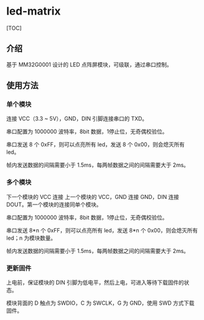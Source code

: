 # led-matrix

[TOC]

## 介绍

基于 MM32G0001 设计的 LED 点阵屏模块，可级联，通过串口控制。



## 使用方法

### 单个模块

连接 VCC（3.3 ~ 5V），GND，DIN 引脚连接串口的 TXD。

串口配置为 1000000 波特率，8bit 数据，1停止位，无奇偶校验位。

串口发送 8 个 0xFF，则可以点亮所有 led，发送 8 个 0x00，则会熄灭所有 led。

帧内发送数据的间隔需要小于 1.5ms，每两帧数据之间的间隔需要大于 2ms。



### 多个模块

下一个模块的 VCC 连接 上一个模块的 VCC，GND 连接 GND，DIN 连接 DOUT。第一个模块的连接同单个模块。

串口配置为 1000000 波特率，8bit 数据，1停止位，无奇偶校验位。

串口发送 8\*n 个 0xFF，则可以点亮所有 led，发送 8\*n 个 0x00，则会熄灭所有 led；n 为模块数量。

帧内发送数据的间隔需要小于 1.5ms，每两帧数据之间的间隔需要大于 2ms。



### 更新固件

上电前，保证模块的 DIN 引脚为低电平，然后上电，可进入等待下载固件的状态。

模块背面的 D 触点为 SWDIO，C 为 SWCLK，G 为 GND，使用 SWD 方式下载固件。
